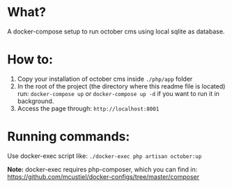 # What?

A docker-compose setup to run october cms using local sqlite as database. 

# How to:

1. Copy your installation of october cms inside `./php/app` folder
2. In the root of the project (the directory where this readme file is located) run: `docker-compose up` or `docker-compose up -d` if you want to run it in background.
3. Access the page through: `http://localhost:8001`

# Running commands:

Use docker-exec script like: `./docker-exec php artisan october:up`

**Note:** docker-exec requires php-composer, which you can find in: https://github.com/mcustiel/docker-configs/tree/master/composer


